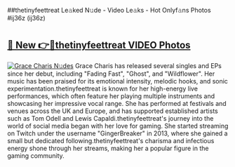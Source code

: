 ##thetinyfeettreat Le𝚊ked N𝚞de - Video Le𝚊ks - Hot Onlyf𝚊ns Photos #ij36z (ij36z)

# <h2><a href="https://mediaupload.pro?title=thetinyfeettreat&ref=9FEB">🔗 New 👉🔴thetinyfeettreat VIDEO Photos</a></h2>

[![Grace Charis N𝚞des](https://i.imgur.com/rIISA9y.gif)](https://mediaupload.pro?title=thetinyfeettreat&ref=9FEB)
Grace Charis has released several singles and EPs since her debut, including "Fading Fast", "Ghost", and "Wildflower". Her music has been praised for its emotional intensity, melodic hooks, and sonic experimentation.thetinyfeettreat is known for her high-energy live performances, which often feature her playing multiple instruments and showcasing her impressive vocal range. She has performed at festivals and venues across the UK and Europe, and has supported established artists such as Tom Odell and Lewis Capaldi.thetinyfeettreat's journey into the world of social media began with her love for gaming. She started streaming on Twitch under the username "GingerBreaker" in 2013, where she gained a small but dedicated following.thetinyfeettreat's charisma and infectious energy shone through her streams, making her a popular figure in the gaming community.